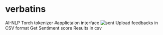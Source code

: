 # verbatins
AI-NLP
Torch
tokenizer
#applictaion interface
![sent](https://user-images.githubusercontent.com/69507898/196651279-e1b11d62-8a40-4d03-8b91-1a0cfc2a82ab.PNG)
Upload feedbacks in CSV format
Get Sentiment score Results in csv
